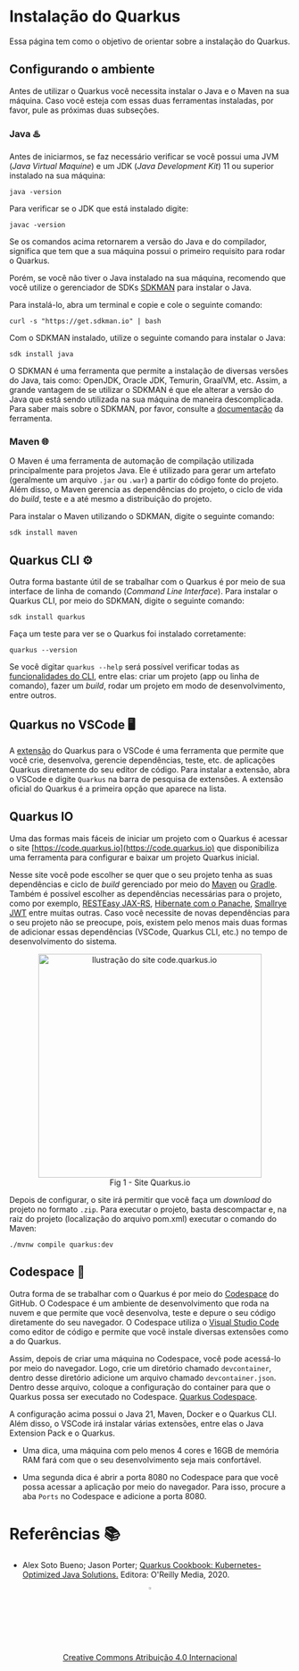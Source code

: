 # Instalação do Quarkus

Essa página tem como o objetivo de orientar sobre a instalação do Quarkus.

## Configurando o ambiente

Antes de utilizar o Quarkus você necessita instalar o Java e o Maven na sua
máquina. Caso você esteja com essas duas ferramentas instaladas, por favor,
pule as próximas duas subseções.

### Java ♨️

Antes de iniciarmos, se faz necessário verificar se você possui uma JVM
(*Java Virtual Maquine*) e um JDK (*Java Development Kit*) 11 ou superior
instalado na sua máquina:

    java -version

Para verificar se o JDK que está instalado digite:

    javac -version

Se os comandos acima retornarem a versão do Java e do compilador, significa que
tem que a sua máquina possui o primeiro requisito para rodar o Quarkus.

Porém, se você não tiver o Java instalado na sua máquina, recomendo que você
utilize o gerenciador de SDKs [SDKMAN](https://sdkman.io) para instalar o Java.

Para instalá-lo, abra um terminal e copie e cole o seguinte comando:

    curl -s "https://get.sdkman.io" | bash

Com o SDKMAN instalado, utilize o seguinte comando para instalar o Java:

    sdk install java

O SDKMAN é uma ferramenta que permite a instalação de diversas versões do Java,
tais como: OpenJDK, Oracle JDK, Temurin, GraalVM, etc. Assim, a grande vantagem
de se utilizar o SDKMAN é que ele alterar a versão do Java que está sendo
utilizada na sua máquina de maneira descomplicada. Para saber mais sobre o
SDKMAN, por favor, consulte a [documentação](https://sdkman.io) da ferramenta.

### Maven 🌐

O Maven é uma ferramenta de automação de compilação utilizada principalmente
para projetos Java. Ele é utilizado para gerar um artefato (geralmente um
arquivo `.jar` ou `.war`) a partir do código fonte do projeto. Além disso,
o Maven gerencia as dependências do projeto, o ciclo de vida do *build*, teste e
a até mesmo a distribuição do projeto.

Para instalar o Maven utilizando o SDKMAN, digite o seguinte comando:

    sdk install maven

## Quarkus CLI ⚙️

Outra forma bastante útil de se trabalhar com o Quarkus é por meio de sua
interface de linha de comando (_Command Line Interface_). Para instalar o
Quarkus CLI, por meio do SDKMAN, digite o seguinte comando:

    sdk install quarkus

Faça um teste para ver se o Quarkus foi instalado corretamente:

    quarkus --version

Se você digitar `quarkus --help` será possível verificar todas as
[funcionalidades do CLI](https://quarkus.io/guides/cli-tooling#using-the-cli),
entre elas: criar um projeto (app ou linha de comando), fazer um *build*, rodar
um projeto em modo de desenvolvimento, entre outros.

## Quarkus no VSCode 🖥️

A [extensão](https://marketplace.visualstudio.com/items?itemName=redhat.vscode-quarkus)
do Quarkus para o VSCode é uma ferramenta que permite que você crie,
desenvolva, gerencie dependências, teste, etc. de aplicações Quarkus diretamente
do seu editor de código. Para instalar a extensão, abra o VSCode e digite
`Quarkus` na barra de pesquisa de extensões. A extensão oficial do Quarkus
é a primeira opção que aparece na lista.

## Quarkus IO

Uma das formas mais fáceis de iniciar um projeto com o Quarkus é acessar o site
[https://code.quarkus.io](https://code.quarkus.io) que disponibiliza uma
ferramenta para configurar e baixar um projeto Quarkus inicial.

Nesse site você pode escolher se quer que o seu projeto tenha as suas
dependências e ciclo de *build* gerenciado por meio do
[Maven](https://maven.apache.org) ou [Gradle](https://gradle.org). Também é
possível escolher as dependências necessárias para o projeto, como por exemplo,
[RESTEasy JAX-RS](https://quarkus.io/guides/rest-json),
[Hibernate com o Panache](https://quarkus.io/guides/hibernate-orm-panache),
[Smallrye JWT](https://quarkus.io/guides/security-jwt) entre muitas outras.
Caso você necessite de novas dependências para o seu projeto não se preocupe,
pois, existem pelo menos mais duas formas de adicionar essas dependências
(VSCode, Quarkus CLI, etc.) no tempo de desenvolvimento do sistema.

<center>
    <img src="img/quarkusio.jpg" alt="Ilustração do site code.quarkus.io" width="400"/>
    <br>
    Fig 1 - Site Quarkus.io
</center>

Depois de configurar, o site irá permitir que você faça um *download* do projeto
 no formato `.zip`. Para executar o projeto, basta descompactar e, na raiz do
 projeto (localização do arquivo pom.xml) executar o comando do Maven:

    ./mvnw compile quarkus:dev

## Codespace 🚀

Outra forma de se trabalhar com o Quarkus é por meio do [Codespace](https://github.com/features/codespaces)
do GitHub. O Codespace é um ambiente de desenvolvimento que roda na nuvem e
que permite que você desenvolva, teste e depure o seu código
diretamente do seu navegador. O Codespace utiliza o [Visual Studio Code](https://code.visualstudio.com)
como editor de código e permite que você instale diversas extensões como a do
Quarkus.

Assim, depois de criar uma máquina no Codespace, você pode acessá-lo por meio do
navegador. Logo, crie um diretório chamado `devcontainer`, dentro desse diretório
adicione um arquivo chamado `devcontainer.json`. Dentro desse arquivo, coloque a
configuração do container para que o Quarkus possa ser executado no Codespace.
[Quarkus Codespace](https://gist.github.com/rodrigoprestesmachado/84feb44d39bb944f4581cbb8c55e032d).

A configuração acima possui o Java 21, Maven, Docker e o Quarkus CLI. Além disso,
o VSCode irá instalar várias extensões, entre elas o Java Extension Pack e o
Quarkus.

* Uma dica, uma máquina com pelo menos 4 cores e 16GB de memória RAM fará com que
  o seu desenvolvimento seja mais confortável.

* Uma segunda dica é abrir a porta 8080 no Codespace para que você possa acessar
  a aplicação por meio do navegador. Para isso, procure a aba `Ports` no Codespace
  e adicione a porta 8080.

# Referências 📚

* Alex Soto Bueno; Jason Porter; [Quarkus Cookbook: Kubernetes-Optimized Java Solutions.](https://www.amazon.com.br/gp/product/B08D364VMD/ref=as_li_tl?ie=UTF8&camp=1789&creative=9325&creativeASIN=B08D364VMD&linkCode=as2&tag=rpmhub-20&linkId=2f82a4bb959a1797ec9791e0af68d1af) Editora: O'Reilly Media, 2020.

<center>
<a href="https://rpmhub.dev" target="blanck"><img src="../../imgs/logo.png" alt="Rodrigo Prestes Machado" width="3%" height="3%" border=0 style="border:0; text-decoration:none; outline:none"></a><br/>
<a rel="license" href="http://creativecommons.org/licenses/by/4.0/">Creative Commons Atribuição 4.0 Internacional</a>
</center>